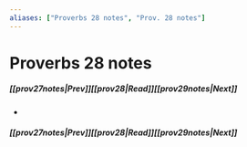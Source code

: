 ```yaml
---
aliases: ["Proverbs 28 notes", "Prov. 28 notes"]
---
```

# Proverbs 28 notes
##### <span class=arrow-left></span>[[prov27notes|Prev]]<span class=navigation-separator></span>[[prov28|Read]]<span class=navigation-separator></span>[[prov29notes|Next]]<span class=arrow-right></span>
- 
##### <span class=arrow-left></span>[[prov27notes|Prev]]<span class=navigation-separator></span>[[prov28|Read]]<span class=navigation-separator></span>[[prov29notes|Next]]<span class=arrow-right></span>